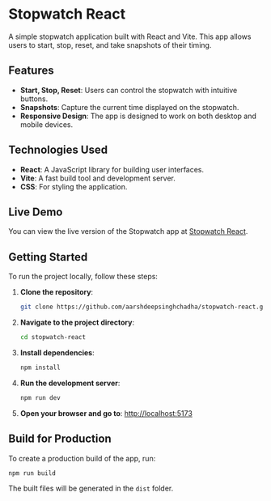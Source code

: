 # Stopwatch React

A simple stopwatch application built with React and Vite. This app allows users to start, stop, reset, and take snapshots of their timing.

## Features

- **Start, Stop, Reset**: Users can control the stopwatch with intuitive buttons.
- **Snapshots**: Capture the current time displayed on the stopwatch.
- **Responsive Design**: The app is designed to work on both desktop and mobile devices.

## Technologies Used

- **React**: A JavaScript library for building user interfaces.
- **Vite**: A fast build tool and development server.
- **CSS**: For styling the application.

## Live Demo

You can view the live version of the Stopwatch app at [Stopwatch React](https://stopwatch-react-asc.netlify.app/).

## Getting Started

To run the project locally, follow these steps:

1. **Clone the repository**:

   ```bash
   git clone https://github.com/aarshdeepsinghchadha/stopwatch-react.git
   ```

2. **Navigate to the project directory**:

   ```bash
   cd stopwatch-react
   ```

3. **Install dependencies**:

   ```bash
   npm install
   ```

4. **Run the development server**:

   ```bash
   npm run dev
   ```

5. **Open your browser and go to**: [http://localhost:5173](http://localhost:5173)

## Build for Production

To create a production build of the app, run:

```bash
npm run build
```

The built files will be generated in the `dist` folder.
